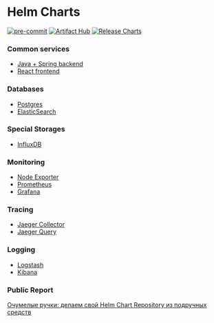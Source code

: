 # Helm Charts

[![pre-commit](https://img.shields.io/badge/pre--commit-enabled-brightgreen?logo=pre-commit)](https://github.com/pre-commit/pre-commit)
[![Artifact Hub](https://img.shields.io/endpoint?url=https://artifacthub.io/badge/repository/romanow-helm-charts)](https://artifacthub.io/packages/search?repo=romanow-helm-charts)
[![Release Charts](https://github.com/Romanow/helm-charts/actions/workflows/charts-release.yaml/badge.svg?branch=master)](https://github.com/Romanow/helm-charts/actions/workflows/charts-release.yaml)

### Common services

* [Java + Spring backend](/charts/java-service)
* [React frontend](charts/frontend)

### Databases

* [Postgres](charts/postgres)
* [ElasticSearch](charts/elasticsearch)

### Special Storages

* [InfluxDB](charts/influxdb)

### Monitoring

* [Node Exporter](charts/node-exporter)
* [Prometheus](charts/prometheus)
* [Grafana](charts/grafana)

### Tracing

* [Jaeger Collector](charts/jaeger-collector)
* [Jaeger Query](charts/jaeger-query)

### Logging

* [Logstash](charts/logstash)
* [Kibana](charts/kibana)

### Public Report

[Очумелые ручки: делаем свой Helm Chart Repository из подручных средств](report)